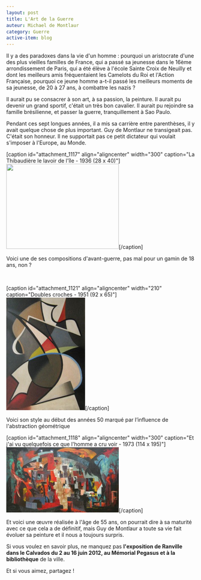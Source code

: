 ```yaml
---
layout: post
title: L'Art de la Guerre
auteur: Michael de Montlaur
category: Guerre
active-item: blog
---
```

Il y a des paradoxes dans la vie d'un homme : pourquoi un aristocrate d'une des plus vieilles familles de France, qui a passé sa jeunesse dans le 16ème arrondissement de Paris, qui a été élève à l'école Sainte Croix de Neuilly et dont les meilleurs amis fréquentaient les Camelots du Roi et l'Action Française, pourquoi ce jeune homme a-t-il passé les meilleurs moments de sa jeunesse, de 20 à 27 ans, à combattre les nazis ?

Il aurait pu se consacrer à son art, à sa passion, la peinture. Il aurait pu devenir un grand sportif, c'était un très bon cavalier. Il aurait pu rejoindre sa famille brésilienne, et passer la guerre, tranquillement à Sao Paulo.

Pendant ces sept longues années, il a mis sa carrière entre parenthèses, il y avait quelque chose de plus important. Guy de Montlaur ne transigeait pas. C'était son honneur. Il ne supportait pas ce petit dictateur qui voulait s'imposer à l'Europe, au Monde.

[caption id="attachment_1117" align="aligncenter" width="300" caption="La Thibaudière le lavoir de l&#39;île - 1936 (28 x 40)"]<a href="/photos/wordpress/La-Thibaudière-le-lavoir-de-lîle-1000.jpg"><img class="size-medium wp-image-1117   " title="La Thibaudière le lavoir de l'île" src="/photos/wordpress/La-Thibaudière-le-lavoir-de-lîle-1000-300x227.jpg" alt="" width="300" height="227" /></a>[/caption]

Voici une de ses compositions d'avant-guerre, pas mal pour un gamin de 18 ans, non ?

&nbsp;

[caption id="attachment_1121" align="aligncenter" width="210" caption="Doubles croches - 1951 (92 x 65)"]<a href="/photos/wordpress/Doubles-croches2.jpg"><img class="size-medium wp-image-1121" title="Doubles croches" src="/photos/wordpress/Doubles-croches2-210x300.jpg" alt="" width="210" height="300" /></a>[/caption]

Voici son style au début des années 50 marqué par l’influence de l'abstraction géométrique


[caption id="attachment_1118" align="aligncenter" width="300" caption="Et j&#39;ai vu quelquefois ce que l&#39;homme a cru voir - 1973 (114 x 195)"]<a href="/photos/wordpress/Et-jai-vu-quelquefois-ce-que-lhomme-a-cru-voir-pp.jpg"><img class="size-medium wp-image-1118 " title="Et j'ai vu quelquefois ce que l'homme a cru voir" src="/photos/wordpress/Et-jai-vu-quelquefois-ce-que-lhomme-a-cru-voir-pp-300x174.jpg" alt="" width="300" height="174" /></a>[/caption]

Et voici une œuvre réalisée à l'âge de 55 ans, on pourrait dire à sa maturité avec ce que cela a de définitif, mais Guy de Montlaur a toute sa vie fait évoluer sa peinture et il nous a toujours surpris.

Si vous voulez en savoir plus, ne manquez pas <strong>l'exposition de Ranville dans le Calvados du 2 au 16 juin 2012, au Mémorial Pegasus et à la bibliothèque</strong> de la ville.

Et si vous aimez, partagez !
